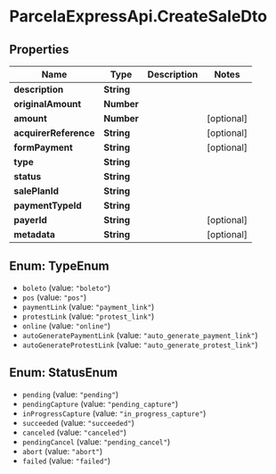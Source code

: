 # ParcelaExpressApi.CreateSaleDto

## Properties
Name | Type | Description | Notes
------------ | ------------- | ------------- | -------------
**description** | **String** |  | 
**originalAmount** | **Number** |  | 
**amount** | **Number** |  | [optional] 
**acquirerReference** | **String** |  | [optional] 
**formPayment** | **String** |  | [optional] 
**type** | **String** |  | 
**status** | **String** |  | 
**salePlanId** | **String** |  | 
**paymentTypeId** | **String** |  | 
**payerId** | **String** |  | [optional] 
**metadata** | **String** |  | [optional] 

<a name="TypeEnum"></a>
## Enum: TypeEnum

* `boleto` (value: `"boleto"`)
* `pos` (value: `"pos"`)
* `paymentLink` (value: `"payment_link"`)
* `protestLink` (value: `"protest_link"`)
* `online` (value: `"online"`)
* `autoGeneratePaymentLink` (value: `"auto_generate_payment_link"`)
* `autoGenerateProtestLink` (value: `"auto_generate_protest_link"`)


<a name="StatusEnum"></a>
## Enum: StatusEnum

* `pending` (value: `"pending"`)
* `pendingCapture` (value: `"pending_capture"`)
* `inProgressCapture` (value: `"in_progress_capture"`)
* `succeeded` (value: `"succeeded"`)
* `canceled` (value: `"canceled"`)
* `pendingCancel` (value: `"pending_cancel"`)
* `abort` (value: `"abort"`)
* `failed` (value: `"failed"`)

